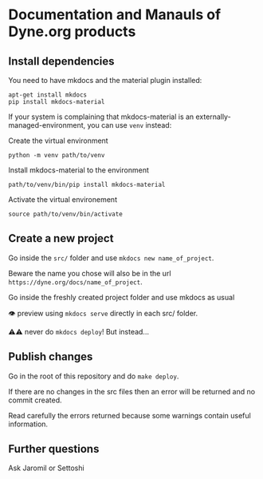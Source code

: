 # Documentation and Manauls of Dyne.org products

## Install dependencies

You need to have mkdocs and the material plugin installed:
```
apt-get install mkdocs
pip install mkdocs-material
```

If your system is complaining that mkdocs-material is an externally-managed-environment, you can use `venv` instead:

Create the virtual environment
```
python -m venv path/to/venv
```
Install mkdocs-material to the environment
```
path/to/venv/bin/pip install mkdocs-material
```

Activate the virtual environement
```
source path/to/venv/bin/activate
```


## Create a new project

Go inside the `src/` folder and use `mkdocs new name_of_project`.

Beware the name you chose will also be in the url `https://dyne.org/docs/name_of_project`.

Go inside the freshly created project folder and use mkdocs as usual

👁️ preview using `mkdocs serve` directly in each src/ folder.

⚠️⚠️  never do `mkdocs deploy`! But instead...

## Publish changes

Go in the root of this repository and do `make deploy`.

If there are no changes in the src files then an error will be returned and no commit created.

Read carefully the errors returned because some warnings contain useful information.


## Further questions

Ask Jaromil or Settoshi
